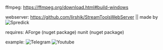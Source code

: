 ffmpeg: https://ffmpeg.org/download.html#build-windows

webserver: https://github.com/lirshik/StreamToolsWebServer || made by ![Spredick](https://spredick.ru)

requires:
AForge (nuget package)
nunit (nuget package)

example:
![Telegram](https://github.com/user-attachments/assets/b0e73927-1952-402e-b1df-33811d6691e0)
![Youtube](https://github.com/user-attachments/assets/2381167e-94f7-4921-bc3f-0c62e8e4ee0d)
